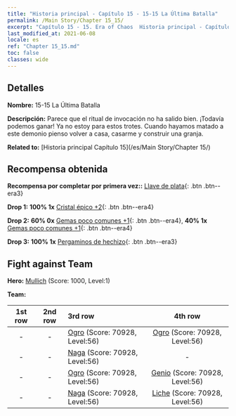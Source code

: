 ```yaml
---
title: "Historia principal - Capítulo 15 - 15-15 La Última Batalla"
permalink: /Main Story/Chapter 15_15/
excerpt: "Capítulo 15 - 15. Era of Chaos  Historia principal - Capítulo 15_15. 15-15 La Última Batalla"
last_modified_at: 2021-06-08
locale: es
ref: "Chapter 15_15.md"
toc: false
classes: wide
---
```


## Detalles

 **Nombre:** 15-15 La Última Batalla

 **Descripción:** Parece que el ritual de invocación no ha salido bien. ¡Todavía podemos ganar! Ya no estoy para estos trotes. Cuando hayamos matado a este demonio pienso volver a casa, casarme y construir una granja.

 **Related to:** [Historia principal Capítulo 15](/es/Main Story/Chapter 15/)

## Recompensa obtenida

 **Recompensa por completar por primera vez::** [Llave de plata](/ItemsES/con_693/){: .btn .btn--era3}

 **Drop 1:** **100% 1x** [Cristal épico +2](/ItemsES/mat_52/){: .btn .btn--era4}

 **Drop 2:** **60% 0x** [Gemas poco comunes +1](/ItemsES/mat_44/){: .btn .btn--era4}, **40% 1x** [Gemas poco comunes +1](/ItemsES/mat_44/){: .btn .btn--era4}

 **Drop 3:** **100% 1x** [Pergaminos de hechizo](/ItemsES/con_694/){: .btn .btn--era3}


## Fight against Team
 **Hero:** [Mullich](/es/heroes/Mullich/) (Score: 1000, Level:1)

 **Team:**


  | 1st row | 2nd row | 3rd row | 4th row |
  |:----:|:----:|:----|:----:|
  | - | - | [Ogro](/es/units/Ogre/) (Score: 70928, Level:56)  | [Ogro](/es/units/Ogre/) (Score: 70928, Level:56)  |
  | - | - | [Naga](/es/units/Naga/) (Score: 70928, Level:56)  | - |
  | - | - | [Ogro](/es/units/Ogre/) (Score: 70928, Level:56)  | [Genio](/es/units/Genie/) (Score: 70928, Level:56)  |
  | - | - | [Naga](/es/units/Naga/) (Score: 70928, Level:56)  | [Liche](/es/units/Lich/) (Score: 70928, Level:56)  |



